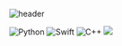 ![header](https://capsule-render.vercel.app/api?height=400&text=Sem%20Moolenschot&desc=Junior%20Software%20Engineer)

<img alt="Python" src="https://img.shields.io/badge/python-%2314354C.svg?style=for-the-badge&logo=python&logoColor=white"/> <img alt="Swift" src="https://img.shields.io/badge/swift-%23FA7343.svg?style=for-the-badge&logo=swift&logoColor=white"/> <img alt="C++" src="https://img.shields.io/badge/c++-%2300599C.svg?style=for-the-badge&logo=c%2B%2B&logoColor=white"/> ![](https://komarev.com/ghpvc/?username=semmoolenschot&color=blueviolet)
